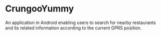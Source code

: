 # CrungooYummy
An application in Android enabling users to search for nearby restaurants and its related information according to the current GPRS position. 
